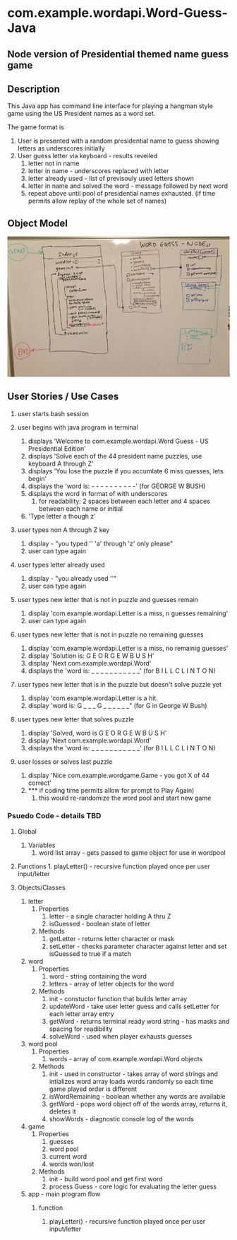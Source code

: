 
# com.example.wordapi.Word-Guess-Java

## Node version of Presidential themed name guess game

## Description

This Java app has command line interface for playing a hangman style game using the US President names as a word set.

The game format is 

1.  User is presented with a random presidential name to guess showing letters as underscores initially
2.  User guess letter via keyboard - results reveiled
    1. letter not in name
    2. letter in name - underscores replaced with letter
    3. letter already used - list of previsouly used letters shown
    4. letter in name and solved the word - message followed by next word
    5. repeat above until pool of presidential names exhausted.  (if time permits allow replay of the whole set of names)

## Object Model

![object-model](assets/images/object-model.jpg)

## User Stories / Use Cases

1.  user starts bash session

2.  user begins with java program in terminal
    1. displays 'Welcome to com.example.wordapi.Word Guess - US Presidential Edition'
    2. displays 'Solve each of the 44 president name puzzles, use keyboard A through Z'
    3. displays 'You lose the puzzle if you accumlate 6 miss quesses, lets begin'
    4. displays the 'word is:   - - - - -    -    - - - -'  (for GEORGE W BUSH)
    5. displays the word in format of with underscores
        1. for readability:  2 spaces between each letter and 4 spaces between each name or initial
    6. 'Type letter a though z'

3.  user types non A through Z key
    1. display - "you typed '<key>' 'a' through 'z' only please"
    2. user can type again
  
4.  user types letter already used
    1. display - "you already used '<key>'"
    2. user can type again

5.  user types new letter that is not in puzzle and guesses remain
    1.  display 'com.example.wordapi.Letter <key> is a miss, n guesses remaining'
    2.  user can type again

6.  user types new letter that is not in puzzle no remaining guesses
    1.  display 'com.example.wordapi.Letter <key> is a miss, no remainig guesses'
    2.  display 'Solution is: G E O R G E    W    B U S H'
    3.  display 'Next com.example.wordapi.Word'
    4.  displays the 'word is:   _ _ _ _    _ _ _ _ _ _ _'  (for B I L L    C L I N T O N)

7.  user types new letter that is in the puzzle but doesn't solve puzzle yet
    1.  display 'com.example.wordapi.Letter <key> is a hit.
    2.  display 'word is:  G _ _ _ G _    _    _ _ _ _"  (for G in George W Bush)

8.  user types new letter that solves puzzle
    1.  display 'Solved, word is G E O R G E    W    B U S H'
    2.  display 'Next com.example.wordapi.Word'
    4.  displays the 'word is:   _ _ _ _    _ _ _ _ _ _ _'  (for B I L L    C L I N T O N)

9.  user losses or solves last puzzle
    1. display 'Nice com.example.wordgame.Game - you got X of 44 correct'
    2. *** if coding time permits allow for prompt to Play Again)
        1. this would re-randomize the word pool and start new game

      

### Psuedo Code - details TBD

1. Global
    1. Variables
       1. word list array - gets passed to game object for use in wordpool
2. Functions
       1. playLetter()  - recursive function played once per user input/letter
  
2. Objects/Classes
    1. letter
        1. Properties
            1. letter - a single character holding A thru Z
            2. isGuessed  - boolean state of letter
        2. Methods
            1. getLetter - returns letter character or mask
            2. setLetter - checks parameter character against letter and set isGuessed to
            true if a match
    2. word
        1. Properties
            1. word - string containing the word
            2. letters - array of letter objects for the word
        2. Methods
            1. init - constuctor function that builds letter array
            2. updateWord - take user letter guess and calls setLetter for each letter array entry 
            3. getWord - returns terminal ready word string - has masks and spacing for readibility
            4. solveWord - used when player exhausts guesses
    3. word pool
        1. Properties
            1. words - array of com.example.wordapi.Word objects
        2. Methods
            1. init - used in constructor - takes array of word strings and intializes word array 
               loads words randomly so each time game played order is different
            2. isWordRemaining - boolean whether any words are available
            3. getWord - pops word object off of the words array, returns it, deletes it 
            4. showWords - diagnostic console log of the words
    4. game
        1. Properties
            1. guesses
            2. word pool
            3. current word
            4. words won/lost
        2. Methods
            1. init - build word pool and get first word
            2. process Guess - core logic for evaluating the letter guess
    3. app  - main program flow
        1. function
          
            1. playLetter()  - recursive function played once per user input/letter
            
            

#
